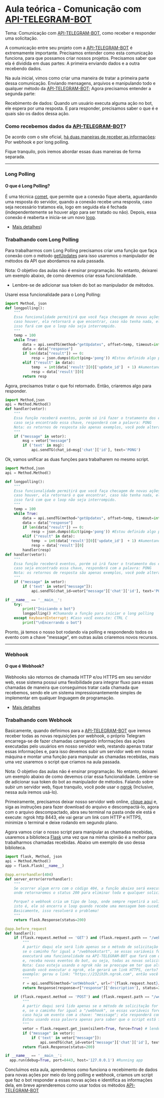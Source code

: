 # Aula teórica - Comunicação com [API-TELEGRAM-BOT](https://core.telegram.org/bots/api) 

Tema: Comunicação com [API-TELEGRAM-BOT](https://core.telegram.org/bots/api), como receber e responder uma solicitação.

A comunicação entre seu projeto com a [API-TELEGRAM-BOT](https://core.telegram.org/bots/api) é extremamente importante. Precisamos entender como esta comunicação funciona, para que possamos criar nossos projetos. Precisamos saber que ela é dividida em duas partes: A primeira enviando dados e a outra recebendo dados.

Na aula inicial, vimos como criar uma maneira de tratar a primeira parte dessa comunicação. Enviando mensagens, arquivos e manipulando todo e qualquer método da [API-TELEGRAM-BOT](https://core.telegram.org/bots/api); Agora precisamos entender a segunda parte:

Recebimento de dados: Quando um usuário executa alguma ação no bot, ele espera por uma resposta. E para responder, precisamos saber o que é e quais são os dados dessa ação.

### Como recebemos dados da [API-TELEGRAM-BOT](https://core.telegram.org/bots/api)? 

De acordo com o site oficial, [há duas maneiras de receber as informações](https://core.telegram.org/bots/api#getting-updates): Por webhook e por long polling.

Fique tranquilo, pois iremos abordar essas duas maneiras de forma separada.

----
### Long Polling

#### O que é Long Polling?

É uma técnica [comet](https://pt.wikipedia.org/wiki/Comet_(programa%C3%A7%C3%A3o)), que permite que a conexão fique aberta, aguardando uma resposta do servidor, quando a conexão recebe uma resposta, caso seja necessário tratamos ela, logo em seguida ela é fechada (independentemente se houver algo para ser tratado ou não). Depois, essa conexão é reaberta e inicia-se um novo [loop](https://pt.wikipedia.org/wiki/Loop_(programa%C3%A7%C3%A3o)). 
- [Mais detalhes](https://rodolfofadino.com.br/usando-long-polling-com-asynccontrollers-a72e15db2f9e))

### Trabalhando com Long Polling

Para trabalharmos com Long Polling precisamos criar uma função que faça conexão com o método [getUpdates](https://core.telegram.org/bots/api#getupdates) para isso usaremos o manipulador de métodos da API que abordamos na aula passada.

Nota: O objetivo das aulas não é ensinar programação. No entanto, deixarei um exemplo abaixo, de como devemos criar essa funcionalidade. 
 * Lembre-se de adicionar sua token do bot ao manipulador de métodos.

Usarei essa funcionalidade para o Long Polling:
```python
import Method, json
def longpolling():
	"""
	Essa funcionalidade permitirá que você faça checagem de novas ações e colete os dados,
	caso houver, ela retornará o que encontrar, caso não tenha nada, ela retornará algo pré-definido
	isso fará com que o loop não seja interrompido.
	"""
	temp = 100
	while True:
		data = api.sendTG(method="getUpdates", offset=temp, timeout=int(temp+1), allowd_updates='message')
		data = data["response"] 
		if len(data["result"]) == 0:
			resp = json.dumps(dict(ping='pong')) #Estou definido algo para retorna, caso não encontre resultados
		elif ("result" in data):
			temp  = int(data['result'][0]['update_id']  + 1) #Aumentando o tempo
			resp = data['result'][0]
		return resp
```

Agora, precisamos tratar o que foi retornado. Então, criaremos algo para responder.

```python
import Method,json
api = Method.Method()
def handler(vetor):
	"""
	Essa função receberá eventos, porém só irá fazer o tratamento dos evento que possuam a chave: "message"; no vetor;  
	caso seja encontrado essa chave, responderá com a palavra: PONG
	Nota: os retornos de resposta são apenas exemplos, você pode alterar ou adicionar da maneira que preferir.
	"""
	if ("message" in vetor):
		msg = vetor["message"]
		if ('text' in msg):
			api.sendTG(chat_id=msg['chat']['id'], text='PONG')
```
Ok, vamos unificar as duas funções para trabalharem no mesmo script.

```python
import Method,json
api = Method.Method()

def longpolling():
	"""
	Essa funcionalidade permitirá que você faça checagem de novas ações e colete os dados,
	caso houver, ela retornará o que encontrar, caso não tenha nada, ela retornará algo pré-definido
	isso fará com que o loop não seja interrompido.
	"""
	temp = 100
	while True:
		data = api.sendTG(method="getUpdates", offset=temp, timeout=int(temp+1), allowd_updates='message')
		data = data["response"] 
		if len(data["result"]) == 0:
			resp = json.dumps(dict(ping='pong')) #Estou definido algo para retorna, caso não encontre resultados
		elif ("result" in data):
			temp  = int(data['result'][0]['update_id']  + 1) #Aumentando o tempo
			resp = data['result'][0]
		handler(resp)
def handler(vetor):
	"""
	Essa função receberá eventos, porém só irá fazer o tratamento dos evento que possuam a chave: "message"; no vetor;  
	caso seja encontrado essa chave, responderá com a palavra: PONG
	Nota: os retornos de resposta são apenas exemplos, você pode alterar ou adicionar da maneira que preferir.
	"""
	if ("message" in vetor):
		if ('text' in vetor["message"]):
			api.sendTG(chat_id=vetor["message"]['chat']['id'], text='PONG')

if __name__ == '__main__':
	try:
		print("Iniciando o bot")
		longpolling() #Chamando a função para iniciar o long polling
	except KeyboardInterrupt: #Caso vocÊ execute: CTRL C
		print("\nEncerrando o bot")
```
Pronto, já temos o nosso bot rodando via polling e respondendo todos os evento com a chave "message", em outras aulas criaremos novos recursos.

----
### Webhook

#### O que é Webhook?

Webhooks são retornos de chamada HTTP e/ou HTTPS em seu servidor web, esse sistema possui uma flexibilidade para integrar fluxo para essas chamadas de maneira que conseguimos tratar cada chamada que recebemos, sendo ele um sistema impressionantemente simples de implementar em qualquer linguagem de programação.
- [Mais detalhes](https://pt.wikipedia.org/wiki/Webhook)

### Trabalhando com Webhook

Basicamente, quando definimos para a [API-TELEGRAM-BOT](https://core.telegram.org/bots/api) que iremos receber todas as novas requisições por webhook, o próprio Telegram encarrega-se de fazer chamadas carregando informações das ações executadas pelo usuários em nosso servidor web, restando apenas tratar essas informações e, para isso devemos subir um servidor web em nossa máquina e montar uma função para manipular as chamadas recebidas, mais uma vez usaremos o script que criamos na aula passada.

Nota: O objetivo das aulas não é ensinar programação. No entanto, deixarei um exemplo abaixo de como devemos criar essa funcionalidade. Lembre-se de adicionar sua token do bot ao manipulador de métodos. Falando sobre subir um servidor web, fique tranquilo, você pode usar o [ngrok](https://ngrok.com/) (Inclusive, nessa aula
iremos usá-lo).

Primeiramente, precisamos deixar nosso servidor web online, [clique aqui](https://ngrok.com/download) e, siga as instruções para fazer download do arquivo e descompactá-lo, agora com o arquivo descompactado, abra seu terminal na pasta onde ele está e execute: ngrok http 8443, ele vai gerar um link com HTTP e HTTPS, minimize o terminal e deixe rodando em segundo plano.

Agora vamos criar o nosso script para manipular as chamadas recebidas, usaremos a biblioteca [Flask](https://flask.palletsprojects.com/en/1.1.x/) uma vez que na minha opinião é a melhor para
trabalharmos chamadas recebidas. Abaixo um exemplo de uso dessa
biblioteca.
```python
import flask, Method, json
api = Method.Method()
app = flask.Flask(__name__)

@app.errorhandler(404)
def server_error(errorhandler):
	"""
	Se ocorrer algum erro com o código 404, a função abaixo será executada,
	onde retornaremos o status 200 para eliminar toda e qualquer solicitação!

	Porque? o webhook cria um tipo de loop, onde sempre repetirá a solicitação até seja tratada como status 200,
	isto é, ele só encerra o loop quando recebe uma mensagem bem-sucedida de que, por padrão, possui o status 200,
	Basicamente, isso resolverá o problema!
	"""
	return flask.Response(status=200)

@app.before_request
def handler():
	if (flask.request.method == 'GET') and (flask.request.path == "/webhookstart"): 
		"""
		A partir daqui ele será lido apenas se o método de solicitação for "GET" e, 
		se o caminho for igual a "/webhookstart", se essas variáveis ​​forem verdadeiras, esse script 
		executará uma funcionalidade na API-TELEGRAM-BOT que fará com que a host seja reconhecida pelo flask
		e, receba novos eventos do bot, ou seja, todas as novas solicitações serão enviadas apenas para o host detectável pelo "flask"
		Nota: Caso esteja usando o ngrok não se preocupe em ter que alterar o HTTPS no código, 
		quando você executar o ngrok, ele gerará um link HTTPS, certo? acesse ele e adicione no final /webhookstart
		exemplo: gerou o link: "https://232ih3h.ngrok.com", então você deverá acessar o link  https://232ih3h.ngrok.com/webhookstart
		"""
		r = api.sendTG(method="setWebhook", url=f"{flask.request.host}/webhook", max_connections=1, allowd_updates='message')
		return Response(response=r["response"]['description'], status=200)

	if (flask.request.method == 'POST') and (flask.request.path == "/webhook"):
		"""
		A partir daqui será lido apenas se o método de solicitação for "POST" (padrão das chamadas do Telegram)
		e, se o caminho for igual a "/webhook", se essas variáveis ​​forem verdadeiras, o script irár ler os eventos,
		caso haja um evento com a chave: "messsage"; ele responderá com a palavra: PONG
		Estou usando essa palavra apenas para saber que o script está funcionando, você poderá usar outra coisa
		"""
		vetor = flask.request.get_json(silent=True, force=True) # lendo os eventos recebido pela chamada
		if ("message" in vetor):
			if ('text' in vetor["message"]):
				api.sendTG(chat_id=vetor["message"]['chat']['id'], text='PONG')
		return flask.Response(status=200)

if __name__ == '__main__':
  app.run(debug=True, port=8443, host='127.0.0.1') #Running app
```

Concluímos esta aula, aprendemos como funciona o recebimento de dados para novas ações por meio do long polling e webhook, criamos um script que faz o bot responder a essas novas ações e identifica as informações dela, em breve aprenderemos como usar todos os métodos [API-TELEGRAM-BOT](https://core.telegram.org/bots/api) 
